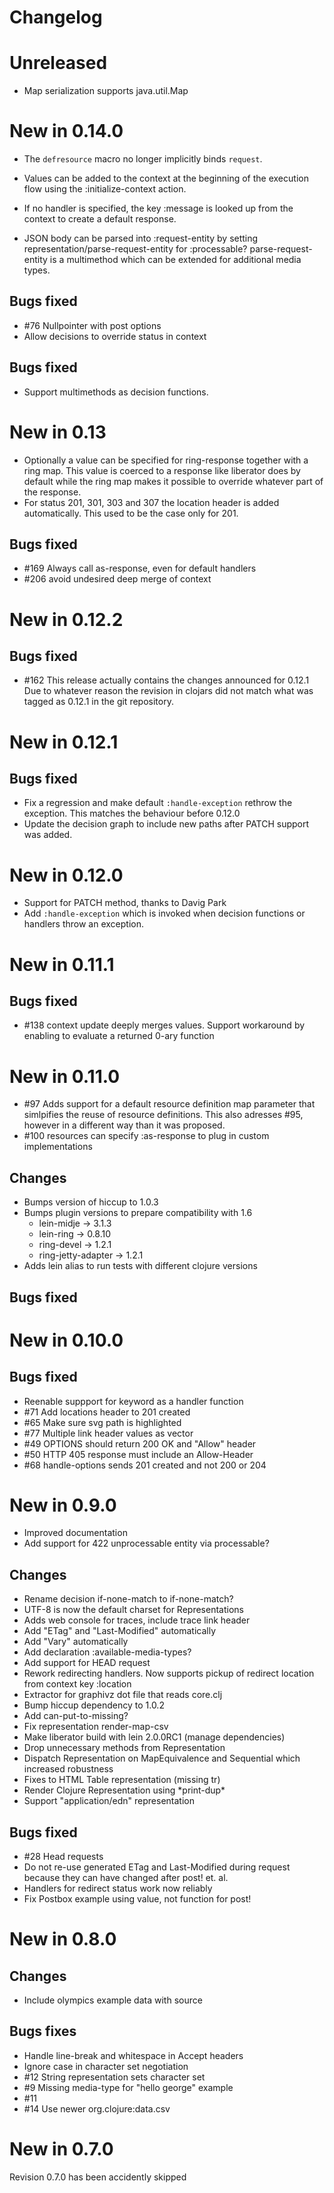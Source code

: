 # Changelog

# Unreleased

* Map serialization supports java.util.Map

# New in 0.14.0

* The `defresource` macro no longer implicitly binds `request`.

* Values can be added to the context at the beginning of the execution
  flow using the :initialize-context action.
* If no handler is specified, the key :message is looked up from the
  context to create a default response.
* JSON body can be parsed into :request-entity by setting
  representation/parse-request-entity for :processable?
  parse-request-entity is a multimethod which can be extended for
  additional media types.

## Bugs fixed

* #76 Nullpointer with post options
* Allow decisions to override status in context

## Bugs fixed

* Support multimethods as decision functions.

# New in 0.13

* Optionally a value can be specified for ring-response
  together with a ring map. This value is coerced to a response
  like liberator does by default while the ring map makes it
  possible to override whatever part of the response.
* For status 201, 301, 303 and 307 the location header is added
  automatically. This used to be the case only for 201.

## Bugs fixed

* #169 Always call as-response, even for default handlers
* #206 avoid undesired deep merge of context

# New in 0.12.2

## Bugs fixed

* #162 This release actually contains the changes announced for 0.12.1
  Due to whatever reason the revision in clojars did not match
  what was tagged as 0.12.1 in the git repository.

# New in 0.12.1

## Bugs fixed

* Fix a regression and make default `:handle-exception` rethrow the
  exception. This matches the behaviour before 0.12.0
* Update the decision graph to include new paths after PATCH
  support was added.

# New in 0.12.0

* Support for PATCH method, thanks to Davig Park
* Add `:handle-exception` which is invoked when decision
  functions or handlers throw an exception.

# New in 0.11.1

## Bugs fixed

* #138 context update deeply merges values. Support workaround
  by enabling to evaluate a returned 0-ary function

# New in 0.11.0

* #97 Adds support for a default resource definition map parameter
  that simlpifies the reuse of resource definitions. This also
  adresses #95, however in a different way than it was proposed.
* #100 resources can specify :as-response to plug in custom
  implementations

## Changes

* Bumps version of hiccup to 1.0.3
* Bumps plugin versions to prepare compatibility with 1.6
  - lein-midje -> 3.1.3
  - lein-ring -> 0.8.10
  - ring-devel -> 1.2.1
  - ring-jetty-adapter -> 1.2.1
* Adds lein alias to run tests with different clojure versions

## Bugs fixed

# New in 0.10.0

## Bugs fixed

* Reenable suppport for keyword as a handler function
* #71 Add locations header to 201 created
* #65 Make sure svg path is highlighted
* #77 Multiple link header values as vector
* #49 OPTIONS should return 200 OK and "Allow" header
* #50 HTTP 405 response must include an Allow-Header
* #68 handle-options sends 201 created and not 200 or 204

# New in 0.9.0

* Improved documentation
* Add support for 422 unprocessable entity via processable?

## Changes

* Rename decision if-none-match to if-none-match?
* UTF-8 is now the default charset for Representations
* Adds web console for traces, include trace link header
* Add "ETag" and "Last-Modified" automatically
* Add "Vary" automatically
* Add declaration :available-media-types?
* Add support for HEAD request
* Rework redirecting handlers. Now supports pickup of redirect
  location from context key :location
* Extractor for graphivz dot file that reads core.clj
* Bump hiccup dependency to 1.0.2
* Add can-put-to-missing?
* Fix representation render-map-csv
* Make liberator build with lein 2.0.0RC1 (manage dependencies)
* Drop unnecessary methods from Representation
* Dispatch Representation on MapEquivalence and Sequential which
  increased robustness
* Fixes to HTML Table representation (missing tr)
* Render Clojure Representation using \*print-dup\*
* Support "application/edn" representation

## Bugs fixed

* #28 Head requests
* Do not re-use generated ETag and Last-Modified during request
  because they can have changed after post! et. al.
* Handlers for redirect status work now reliably
* Fix Postbox example using value, not function for post!

# New in 0.8.0

## Changes

* Include olympics example data with source

## Bugs fixes
* Handle line-break and whitespace in Accept headers
* Ignore case in character set negotiation
* #12 String representation sets character set
* #9 Missing media-type for "hello george" example
* #11
* #14 Use newer org.clojure:data.csv

# New in 0.7.0

Revision 0.7.0 has been accidently skipped
